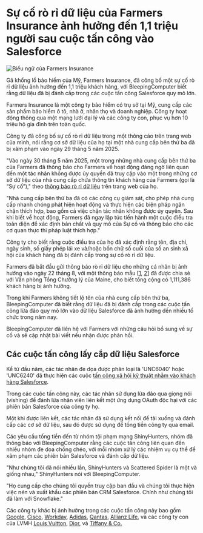 # Sự cố rò rỉ dữ liệu của Farmers Insurance ảnh hưởng đến 1,1 triệu người sau cuộc tấn công vào Salesforce

![Biểu ngữ của Farmers Insurance](https://www.bleepstatic.com/content/hl-images/2025/08/25/farmers-insurance.jpg)

Gã khổng lồ bảo hiểm của Mỹ, Farmers Insurance, đã công bố một sự cố rò rỉ dữ liệu ảnh hưởng đến 1,1 triệu khách hàng, với BleepingComputer biết rằng dữ liệu đã bị đánh cắp trong các cuộc tấn công Salesforce quy mô lớn.

Farmers Insurance là một công ty bảo hiểm có trụ sở tại Mỹ, cung cấp các sản phẩm bảo hiểm ô tô, nhà ở, nhân thọ và doanh nghiệp. Công ty hoạt động thông qua một mạng lưới đại lý và các công ty con, phục vụ hơn 10 triệu hộ gia đình trên toàn quốc.

Công ty đã công bố sự cố rò rỉ dữ liệu trong một thông cáo trên trang web của mình, nói rằng cơ sở dữ liệu của họ tại một nhà cung cấp bên thứ ba đã bị xâm phạm vào ngày 29 tháng 5 năm 2025.

"Vào ngày 30 tháng 5 năm 2025, một trong những nhà cung cấp bên thứ ba của Farmers đã thông báo cho Farmers về hoạt động đáng ngờ liên quan đến một tác nhân không được ủy quyền đã truy cập vào một trong những cơ sở dữ liệu của nhà cung cấp chứa thông tin khách hàng của Farmers (gọi là “Sự cố”)," theo [thông báo rò rỉ dữ liệu](https://www.farmers.com/content/dam/farmers/marketing/digital/aem/pdfs/disclosures/notice-of-incident.pdf) trên trang web của họ.

"Nhà cung cấp bên thứ ba đã có các công cụ giám sát, cho phép nhà cung cấp nhanh chóng phát hiện hoạt động và thực hiện các biện pháp ngăn chặn thích hợp, bao gồm cả việc chặn tác nhân không được ủy quyền. Sau khi biết về hoạt động, Farmers đã ngay lập tức tiến hành một cuộc điều tra toàn diện để xác định bản chất và quy mô của Sự cố và thông báo cho các cơ quan thực thi pháp luật thích hợp."

Công ty cho biết rằng cuộc điều tra của họ đã xác định rằng tên, địa chỉ, ngày sinh, số giấy phép lái xe và/hoặc bốn chữ số cuối của số an sinh xã hội của khách hàng đã bị đánh cắp trong sự cố rò rỉ dữ liệu.

Farmers đã bắt đầu gửi thông báo rò rỉ dữ liệu cho những cá nhân bị ảnh hưởng vào ngày 22 tháng 8, với một thông báo mẫu \[[1](https://www.maine.gov/agviewer/content/ag/985235c7-cb95-4be2-8792-a1252b4f8318/8e99d3e3-b1f1-4f30-bbb9-be7dfca5e281.html), [2](https://www.maine.gov/agviewer/content/ag/985235c7-cb95-4be2-8792-a1252b4f8318/f8689502-4645-45aa-a675-8c5e8fb1d96d.html)\] đã được chia sẻ với Văn phòng Tổng Chưởng lý của Maine, cho biết tổng cộng có 1,111,386 khách hàng bị ảnh hưởng.

Trong khi Farmers không tiết lộ tên của nhà cung cấp bên thứ ba, BleepingComputer đã biết rằng dữ liệu đã bị đánh cắp trong các cuộc tấn công lừa đảo quy mô lớn vào dữ liệu Salesforce đã ảnh hưởng đến nhiều tổ chức trong năm nay.

BleepingComputer đã liên hệ với Farmers với những câu hỏi bổ sung về sự cố và sẽ cập nhật bài viết nếu nhận được phản hồi.

## Các cuộc tấn công lấy cắp dữ liệu Salesforce

Kể từ đầu năm, các tác nhân đe dọa được phân loại là 'UNC6040' hoặc 'UNC6240' đã thực hiện các cuộc [tấn công xã hội kỹ thuật nhằm vào khách hàng Salesforce](https://www.bleepingcomputer.com/news/security/shinyhunters-behind-salesforce-data-theft-attacks-at-qantas-allianz-life-and-lvmh/).

Trong các cuộc tấn công này, các tác nhân sử dụng lừa đảo qua giọng nói (vishing) để đánh lừa nhân viên liên kết một ứng dụng OAuth độc hại với các phiên bản Salesforce của công ty họ.

Một khi được liên kết, các tác nhân đã sử dụng kết nối để tải xuống và đánh cắp các cơ sở dữ liệu, sau đó được sử dụng để tống tiền công ty qua email.

Các yêu cầu tống tiền đến từ nhóm tội phạm mạng ShinyHunters, nhóm đã thông báo với BleepingComputer rằng các cuộc tấn công liên quan đến nhiều nhóm đe dọa chồng chéo, với mỗi nhóm xử lý các nhiệm vụ cụ thể để xâm phạm các phiên bản Salesforce và đánh cắp dữ liệu.

"Như chúng tôi đã nói nhiều lần, ShinyHunters và Scattered Spider là một và giống nhau," ShinyHunters nói với BleepingComputer.

"Họ cung cấp cho chúng tôi quyền truy cập ban đầu và chúng tôi thực hiện việc nén và xuất khẩu các phiên bản CRM Salesforce. Chính như chúng tôi đã làm với Snowflake."

Các công ty khác bị ảnh hưởng trong các cuộc tấn công này bao gồm [Google](https://www.bleepingcomputer.com/news/security/google-suffers-data-breach-in-ongoing-salesforce-data-theft-attacks/), [Cisco](https://www.bleepingcomputer.com/news/security/cisco-discloses-data-breach-impacting-ciscocom-user-accounts/), [Workday](https://www.bleepingcomputer.com/news/security/hr-giant-workday-discloses-data-breach-amid-salesforce-attacks/), [Adidas](https://www.bleepingcomputer.com/news/security/adidas-warns-of-data-breach-after-customer-service-provider-hack/), [Qantas](https://www.bleepingcomputer.com/news/security/qantas-confirms-data-breach-impacts-57-million-customers/), [Allianz Life](https://www.bleepingcomputer.com/news/security/allianz-life-confirms-data-breach-impacts-majority-of-14-million-customers/), và các công ty con của LVMH [Louis Vuitton](https://www.bleepingcomputer.com/news/security/louis-vuitton-says-regional-data-breaches-tied-to-same-cyberattack/), [Dior](https://www.bleepingcomputer.com/news/security/fashion-giant-dior-discloses-cyberattack-warns-of-data-breach/), và [Tiffany & Co.](https://www.chosun.com/english/industry-en/2025/05/26/ORM5MULB7NEM7EBUFVXHVLSB4A/)